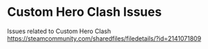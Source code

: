 # Custom Hero Clash Issues
Issues related to Custom Hero Clash 
https://steamcommunity.com/sharedfiles/filedetails/?id=2141071809
